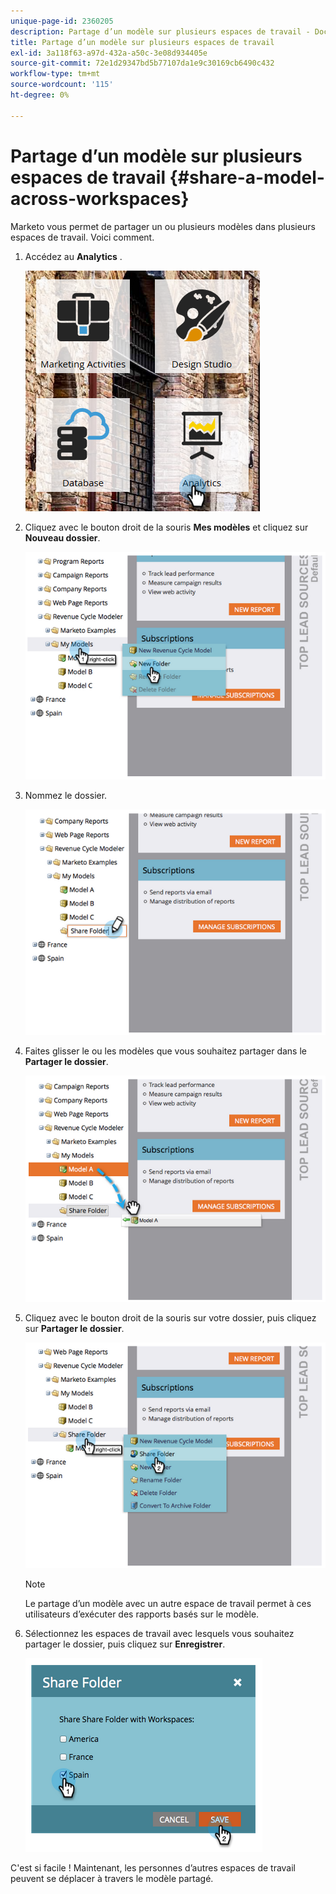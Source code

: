```yaml
---
unique-page-id: 2360205
description: Partage d’un modèle sur plusieurs espaces de travail - Documents Marketo - Documentation du produit
title: Partage d’un modèle sur plusieurs espaces de travail
exl-id: 3a118f63-a97d-432a-a50c-3e08d934405e
source-git-commit: 72e1d29347bd5b77107da1e9c30169cb6490c432
workflow-type: tm+mt
source-wordcount: '115'
ht-degree: 0%

---
```


# Partage d’un modèle sur plusieurs espaces de travail {#share-a-model-across-workspaces}

Marketo vous permet de partager un ou plusieurs modèles dans plusieurs espaces de travail. Voici comment.

1. Accédez au **Analytics** .

   ![](assets/analytics.png)

1. Cliquez avec le bouton droit de la souris **Mes modèles** et cliquez sur **Nouveau dossier**.

   ![](assets/image2014-10-3-14-3a5-3a23.png)

1. Nommez le dossier.

   ![](assets/image2014-10-3-14-3a5-3a38.png)

1. Faites glisser le ou les modèles que vous souhaitez partager dans le **Partager le dossier**.

   ![](assets/image2014-10-3-14-3a5-3a52.png)

1. Cliquez avec le bouton droit de la souris sur votre dossier, puis cliquez sur **Partager le dossier**.

   ![](assets/image2014-10-3-14-3a6-3a9.png)

   >[!NOTE]
   >
   >Le partage d’un modèle avec un autre espace de travail permet à ces utilisateurs d’exécuter des rapports basés sur le modèle.

1. Sélectionnez les espaces de travail avec lesquels vous souhaitez partager le dossier, puis cliquez sur **Enregistrer**.

   ![](assets/image2014-10-3-14-3a6-3a22.png)

C&#39;est si facile ! Maintenant, les personnes d’autres espaces de travail peuvent se déplacer à travers le modèle partagé.
